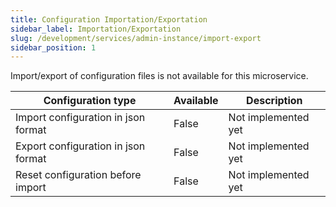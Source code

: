 ```yaml
---
title: Configuration Importation/Exportation
sidebar_label: Importation/Exportation
slug: /development/services/admin-instance/import-export
sidebar_position: 1
---
```

Import/export of configuration files is not available for this microservice.

| Configuration type | Available | Description |
| ------------------ | --------- | ----------- |
| Import configuration in json format | False | Not implemented yet |
| Export configuration in json format | False | Not implemented yet |
| Reset configuration before import | False | Not implemented yet |